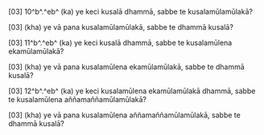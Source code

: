 [03] 10^b^.^eb^ (ka) ye keci kusalā dhammā, sabbe te kusalamūlamūlakā?

[03] (kha) ye vā pana kusalamūlamūlakā, sabbe te dhammā kusalā?

[03] 11^b^.^eb^ (ka) ye keci kusalā dhammā, sabbe te kusalamūlena  ekamūlamūlakā?

[03] (kha) ye vā pana kusalamūlena ekamūlamūlakā, sabbe te dhammā  kusalā?

[03] 12^b^.^eb^ (ka) ye keci kusalamūlena ekamūlamūlakā dhammā, sabbe  te kusalamūlena aññamaññamūlamūlakā?

[03] (kha) ye vā pana kusalamūlena aññamaññamūlamūlakā, sabbe te  dhammā kusalā?